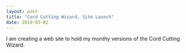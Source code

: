 ```yaml
---
layout: post
title: "Cord Cutting Wizard, Site Launch"
date: 2019-03-02
---
```


I am creating a web site to hold my monthy versions of the Cord Cutting Wizard.
